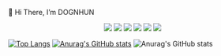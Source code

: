 👋 Hi There, I’m DOGNHUN

<div align="center">
	<img src="https://img.shields.io/badge/Java-004466?style=flat&logo=Java&logoColor=white" />
	<img src="https://img.shields.io/badge/Spring Boot-6DB33F?style=flat&logo=Spring Boot&logoColor=white" />
	<img src="https://img.shields.io/badge/JavaScript-F7DF1E?style=flat&logo=JavaScript&logoColor=white" />
	<img src="https://img.shields.io/badge/HTML5-E34F26?style=flat&logo=HTML5&logoColor=white" />
	<img src="https://img.shields.io/badge/CSS3-1572B6?style=flat&logo=CSS3&logoColor=white" />
	<img src="https://img.shields.io/badge/Dart-0175C2?style=flat&logo=Dart&logoColor=white" />
</div>

[![Top Langs](https://github-readme-stats.vercel.app/api/top-langs/?username=hoonyhoney)](https://github.com/anuraghazra/github-readme-stats)
[![Anurag's GitHub stats](https://github-readme-stats.vercel.app/api?username=hoonyhoney)](https://github.com/anuraghazra/github-readme-stats)
![Anurag's GitHub stats](https://github-readme-stats.vercel.app/api?username=hoonyhoney&hide=contribs,prs&show_icons=true&theme=테마)









